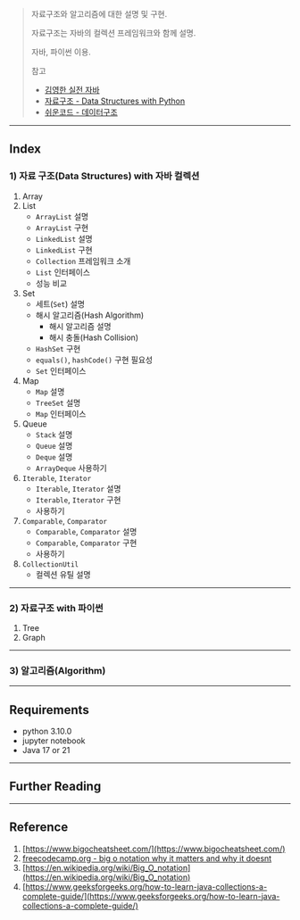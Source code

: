 >자료구조와 알고리즘에 대한 설명 및 구현. 
>
>자료구조는 자바의 컬렉션 프레임워크와 함께 설명.
>
>자바, 파이썬 이용.
>
>참고
>
>* [김영한 실전 자바](https://www.inflearn.com/roadmaps/744)
>* [자료구조 - Data Structures with Python](https://www.youtube.com/watch?v=PIidtIBCjEg&list=PLsMufJgu5933ZkBCHS7bQTx0bncjwi4PK)
>* [쉬운코드 - 데이터구조](https://www.youtube.com/watch?v=-2YpvLCT5F8&list=PLcXyemr8ZeoR82N8uZuG9xVrFIfdnLd72)

---

## Index

### 1) 자료 구조(Data Structures) with 자바 컬렉션

1. Array
2. List
   * `ArrayList` 설명
   * `ArrayList` 구현
   * `LinkedList` 설명
   * `LinkedList` 구현
   * `Collection` 프레임워크 소개
   * `List` 인터페이스
   * 성능 비교
3. Set
   * 세트(`Set`) 설명
   * 해시 알고리즘(Hash Algorithm)
     * 해시 알고리즘 설명
     * 해시 충돌(Hash Collision)
   * `HashSet` 구현
   * `equals()`, `hashCode()` 구현 필요성
   * `Set` 인터페이스
4. Map
   * `Map` 설명
   * `TreeSet` 설명
   * `Map` 인터페이스
5. Queue
   * `Stack` 설명
   * `Queue` 설명
   * `Deque` 설명
   * `ArrayDeque` 사용하기
6. `Iterable`, `Iterator`
   * `Iterable`, `Iterator` 설명
   * `Iterable`, `Iterator` 구현
   * 사용하기
7. `Comparable`, `Comparator`
   * `Comparable`, `Comparator` 설명
   * `Comparable`, `Comparator` 구현
   * 사용하기
8. `CollectionUtil`
   * 컬렉션 유틸 설명

---

### 2) 자료구조 with 파이썬

1. Tree
2. Graph

---

### 3) 알고리즘(Algorithm)













---

## Requirements

* python 3.10.0
* jupyter notebook
* Java 17 or 21

---

## Further Reading



---

## Reference

1.  [https://www.bigocheatsheet.com/](https://www.bigocheatsheet.com/)
2.  [freecodecamp.org - big o notation why it matters and why it doesnt](https://www.freecodecamp.org/korean/news/big-o-notation-why-it-matters-and-why-it-doesnt-1674cfa8a23c/)
3.  [https://en.wikipedia.org/wiki/Big_O_notation](https://en.wikipedia.org/wiki/Big_O_notation)
4.  [https://www.geeksforgeeks.org/how-to-learn-java-collections-a-complete-guide/](https://www.geeksforgeeks.org/how-to-learn-java-collections-a-complete-guide/)
